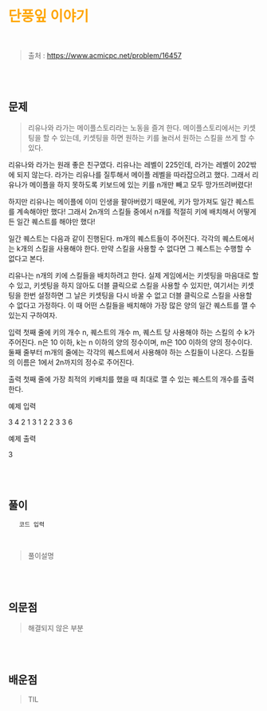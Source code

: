 <br/><Br>

<span style = "color:orange">

# 단풍잎 이야기
</span>
<br>

> 출처 : https://www.acmicpc.net/problem/16457


<br/><br>

## 문제

> 리유나와 라가는 메이플스토리라는 노동을 즐겨 한다. 메이플스토리에서는 키셋팅을 할 수 있는데, 키셋팅을 하면 원하는 키를 눌러서 원하는 스킬을 쓰게 할 수 있다.

리유나와 라가는 원래 좋은 친구였다. 리유나는 레벨이 225인데, 라가는 레벨이 202밖에 되지 않는다. 라가는 리유나를 질투해서 메이플 레벨을 따라잡으려고 했다. 그래서 리유나가 메이플을 하지 못하도록 키보드에 있는 키를 n개만 빼고 모두 망가뜨려버렸다!

하지만 리유나는 메이플에 이미 인생을 팔아버렸기 때문에, 키가 망가져도 일간 퀘스트를 계속해야만 했다! 그래서 2n개의 스킬들 중에서 n개를 적절히 키에 배치해서 어떻게든 일간 퀘스트를 해야만 했다!

일간 퀘스트는 다음과 같이 진행된다. m개의 퀘스트들이 주어진다. 각각의 퀘스트에서는 k개의 스킬을 사용해야 한다. 만약 스킬을 사용할 수 없다면 그 퀘스트는 수행할 수 없다고 본다.

리유나는 n개의 키에 스킬들을 배치하려고 한다. 실제 게임에서는 키셋팅을 마음대로 할 수 있고, 키셋팅을 하지 않아도 더블 클릭으로 스킬을 사용할 수 있지만, 여기서는 키셋팅을 한번 설정하면 그 날은 키셋팅을 다시 바꿀 수 없고 더블 클릭으로 스킬을 사용할 수 없다고 가정하다. 이 때 어떤 스킬들을 배치해야 가장 많은 양의 일간 퀘스트를 깰 수 있는지 구하여자.

입력
첫째 줄에 키의 개수 n, 퀘스트의 개수 m, 퀘스트 당 사용해야 하는 스킬의 수 k가 주어진다. n은 10 이하, k는 n 이하의 양의 정수이며, m은 100 이하의 양의 정수이다.
둘째 줄부터 m개의 줄에는 각각의 퀘스트에서 사용해야 하는 스킬들이 나온다. 스킬들의 이름은 1에서 2n까지의 정수로 주어진다.

출력
첫째 줄에 가장 최적의 키배치를 했을 때 최대로 깰 수 있는 퀘스트의 개수를 출력한다.

예제 입력

3 4 2
1 3
1 2
2 3
3 6

예제 출력

3

<br/><br>

## 풀이

```python
   코드 입력 
```
<br>

> 풀이설명

<br/><br>


## 의문점
> 해결되지 않은 부분


<br/><br>


## 배운점
> TIL


